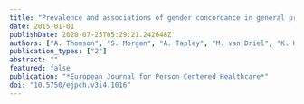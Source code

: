```yaml
---
title: "Prevalence and associations of gender concordance in general practice consultations: a cross-sectional analysis"
date: 2015-01-01
publishDate: 2020-07-25T05:29:21.242648Z
authors: ["A. Thomson", "S. Morgan", "A. Tapley", "M. van Driel", "K. Henderson", "C. Oldmeadow", "J. Ball", "N. Spike", "L. McArthur", "P. O'Mara", "J. Scott", "P. Magin"]
publication_types: ["2"]
abstract: ""
featured: false
publication: "*European Journal for Person Centered Healthcare*"
doi: "10.5750/ejpch.v3i4.1016"
---
```


